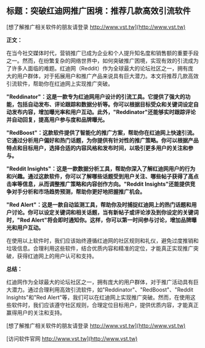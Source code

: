 ## **标题：突破红迪网推广困境：推荐几款高效引流软件**

[想了解推广相关软件的朋友请登录 http://www.vst.tw](http://www.vst.tw)

**正文：**

在当今社交媒体时代，营销推广已成为企业和个人提升知名度和销售额的重要手段之一。然而，在纷繁复杂的网络世界中，如何突破推广困境，实现有效的引流成为了许多人面临的难题。红迪网（Reddit）作为全球最大的论坛社区之一，拥有庞大的用户群体，对于拓展用户和推广产品来说具有巨大潜力。本文将推荐几款高效引流软件，帮助你在红迪网上实现推广突破。

**"Reddinator"：这是一款专为红迪网用户设计的引流工具。它提供了强大的功能，包括自动发布、评论跟踪和数据分析等。你可以根据目标受众和关键词设定自动发布内容，增加曝光率和用户互动。此外，"Reddinator"还能够实时跟踪评论并自动回复，提高用户参与度和品牌曝光。**

**"RedBoost"：这款软件提供了智能化的推广方案，帮助你在红迪网上快速引流。它通过分析用户偏好和热门话题，为你提供有针对性的推广策略。你可以根据产品特点和目标用户，选择合适的内容风格和发布时间，以吸引更多用户的关注和参与。**

**"Reddit Insights"：这是一款数据分析工具，帮助你深入了解红迪网用户的行为和兴趣。通过这款软件，你可以了解哪些话题受到用户关注、哪些帖子获得了高点击率等信息，从而调整推广策略和内容创作方向。"Reddit Insights"还能提供竞争对手分析和市场趋势预测，帮助你更好地把握推广机会。**

**"Red Alert"：这是一款自动监测工具，帮助你及时捕捉红迪网上的热门话题和用户讨论。你可以设定关键词和相关话题，当有新帖子或评论涉及到你设定的关键词时，"Red Alert"将会即时通知你。这样，你可以第一时间参与讨论，增加品牌曝光和用户互动。**

在使用以上软件时，我们应该始终遵循红迪网的社区规则和礼仪，避免过度推销和垃圾信息。合理利用这些软件，结合优质内容和精准的定位，才能真正实现推广突破，获得红迪网上的用户认可和支持。

**总结：**

红迪网作为全球最大的论坛社区之一，拥有庞大的用户群体，对于推广活动具有巨大潜力。通过合理利用高效引流软件，如"Reddinator"、"RedBoost"、"Reddit Insights"和"Red Alert"等，我们可以在红迪网上实现推广突破。然而，在使用这些软件时，我们应该遵守社区规则，合理定位目标用户，提供优质内容，才能真正赢得用户的关注和支持。

[想了解推广相关软件的朋友请登录 http://www.vst.tw](http://www.vst.tw)


[访问软件官网 http://www.vst.tw](http://www.vst.tw)
